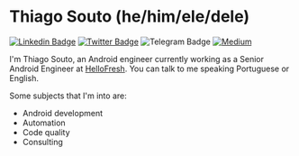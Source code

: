 # Thiago Souto (he/him/ele/dele)
[![Linkedin Badge](https://img.shields.io/badge/-LinkedIn-blue?style=flat-square&logo=Linkedin&logoColor=white&link=https://www.linkedin.com/in/thiagosouto/)](https://www.linkedin.com/in/thiagosouto/) [![Twitter Badge](https://img.shields.io/badge/-Twitter-1ca0f1?style=flat-square&labelColor=1ca0f1&logo=twitter&logoColor=white&link=https://twitter.com/othiagosouto)](https://twitter.com/othiagosouto) ![Telegram Badge](https://img.shields.io/badge/-Telegram-1ca0f1?style=flat-square&labelColor=1ca0f1&logo=telegram&logoColor=white&link=https://t.me/othiagosouto)
[![Medium](https://img.shields.io/badge/Medium-%2320A0ED.svg?style=flat-square&logo=Medium&logoColor=white)](https://othiagosouto.medium.com/)

I'm Thiago Souto, an Android engineer currently working as a Senior Android Engineer at [HelloFresh](https://www.hellofresh.com/careers/). You can talk to me speaking Portuguese or English.

Some subjects that I'm into are: 
- Android development
- Automation
- Code quality
- Consulting 
